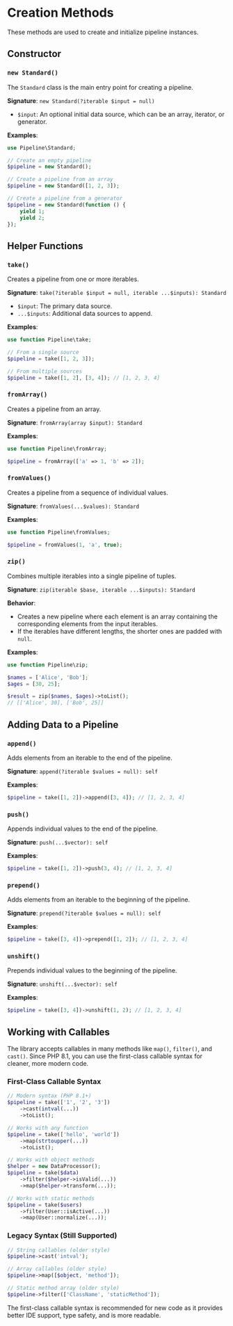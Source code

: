 # Creation Methods

These methods are used to create and initialize pipeline instances.

## Constructor

### `new Standard()`

The `Standard` class is the main entry point for creating a pipeline.

**Signature**: `new Standard(?iterable $input = null)`

-   `$input`: An optional initial data source, which can be an array, iterator, or generator.

**Examples**:

```php
use Pipeline\Standard;

// Create an empty pipeline
$pipeline = new Standard();

// Create a pipeline from an array
$pipeline = new Standard([1, 2, 3]);

// Create a pipeline from a generator
$pipeline = new Standard(function () {
    yield 1;
    yield 2;
});
```

## Helper Functions

### `take()`

Creates a pipeline from one or more iterables.

**Signature**: `take(?iterable $input = null, iterable ...$inputs): Standard`

-   `$input`: The primary data source.
-   `...$inputs`: Additional data sources to append.

**Examples**:

```php
use function Pipeline\take;

// From a single source
$pipeline = take([1, 2, 3]);

// From multiple sources
$pipeline = take([1, 2], [3, 4]); // [1, 2, 3, 4]
```

### `fromArray()`

Creates a pipeline from an array.

**Signature**: `fromArray(array $input): Standard`

**Examples**:

```php
use function Pipeline\fromArray;

$pipeline = fromArray(['a' => 1, 'b' => 2]);
```

### `fromValues()`

Creates a pipeline from a sequence of individual values.

**Signature**: `fromValues(...$values): Standard`

**Examples**:

```php
use function Pipeline\fromValues;

$pipeline = fromValues(1, 'a', true);
```

### `zip()`

Combines multiple iterables into a single pipeline of tuples.

**Signature**: `zip(iterable $base, iterable ...$inputs): Standard`

**Behavior**:

-   Creates a new pipeline where each element is an array containing the corresponding elements from the input iterables.
-   If the iterables have different lengths, the shorter ones are padded with `null`.

**Examples**:

```php
use function Pipeline\zip;

$names = ['Alice', 'Bob'];
$ages = [30, 25];

$result = zip($names, $ages)->toList();
// [['Alice', 30], ['Bob', 25]]
```

## Adding Data to a Pipeline

### `append()`

Adds elements from an iterable to the end of the pipeline.

**Signature**: `append(?iterable $values = null): self`

**Examples**:

```php
$pipeline = take([1, 2])->append([3, 4]); // [1, 2, 3, 4]
```

### `push()`

Appends individual values to the end of the pipeline.

**Signature**: `push(...$vector): self`

**Examples**:

```php
$pipeline = take([1, 2])->push(3, 4); // [1, 2, 3, 4]
```

### `prepend()`

Adds elements from an iterable to the beginning of the pipeline.

**Signature**: `prepend(?iterable $values = null): self`

**Examples**:

```php
$pipeline = take([3, 4])->prepend([1, 2]); // [1, 2, 3, 4]
```

### `unshift()`

Prepends individual values to the beginning of the pipeline.

**Signature**: `unshift(...$vector): self`

**Examples**:

```php
$pipeline = take([3, 4])->unshift(1, 2); // [1, 2, 3, 4]
```

## Working with Callables

The library accepts callables in many methods like `map()`, `filter()`, and `cast()`. Since PHP 8.1, you can use the first-class callable syntax for cleaner, more modern code.

### First-Class Callable Syntax

```php
// Modern syntax (PHP 8.1+)
$pipeline = take(['1', '2', '3'])
    ->cast(intval(...))
    ->toList();

// Works with any function
$pipeline = take(['hello', 'world'])
    ->map(strtoupper(...))
    ->toList();

// Works with object methods
$helper = new DataProcessor();
$pipeline = take($data)
    ->filter($helper->isValid(...))
    ->map($helper->transform(...));

// Works with static methods
$pipeline = take($users)
    ->filter(User::isActive(...))
    ->map(User::normalize(...));
```

### Legacy Syntax (Still Supported)

```php
// String callables (older style)
$pipeline->cast('intval');

// Array callables (older style)
$pipeline->map([$object, 'method']);

// Static method array (older style)
$pipeline->filter(['ClassName', 'staticMethod']);
```

The first-class callable syntax is recommended for new code as it provides better IDE support, type safety, and is more readable.